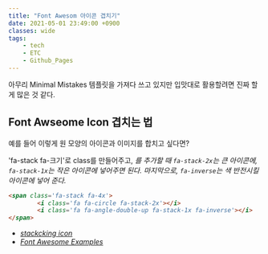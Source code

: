 ```yaml
---
title: "Font Awesom 아이콘 겹치기"
date: 2021-05-01 23:49:00 +0900
classes: wide
tags:
    - tech
    - ETC
    - Github_Pages
---
```


아무리 Minimal Mistakes 템플릿을 가져다 쓰고 있지만 입맛대로 활용할려면 진짜 할게 많은 것 같다.

## Font Awseome Icon 겹치는 법

예를 들어 이렇게 <span><i class='fa-lg fa-circle'></i></span> 원 모양의 아이콘과 <span><i class='fa-lg fa-angle-double-up'></i></span> 이미지를 합치고 싶다면?

'fa-stack fa-크기'로 class를 만들어주고, <i>를 추가할 때 `fa-stack-2x`는 큰 아이콘에, `fa-stack-1x`는 작은 아이콘에 넣어주면 된다. 마지막으로, `fa-inverse`는 색 반전시킬 아이콘에 넣어 준다.


```html
<span class='fa-stack fa-4x'>
        <i class='fa fa-circle fa-stack-2x'></i>
        <i class='fa fa-angle-double-up fa-stack-1x fa-inverse'></i>
</span>
```

<span class='fa-stack fa-4x'>
        <i class='fa fa-circle fa-stack-2x'></i>
        <i class='fa fa-angle-double-up fa-stack-1x fa-inverse'></i>
</span>




- [stackcking icon](https://fontawesome.com/how-to-use/on-the-web/styling/stacking-icons)
- [Font Awesome Examples](https://fontawesome.com/v4.7.0/examples/)